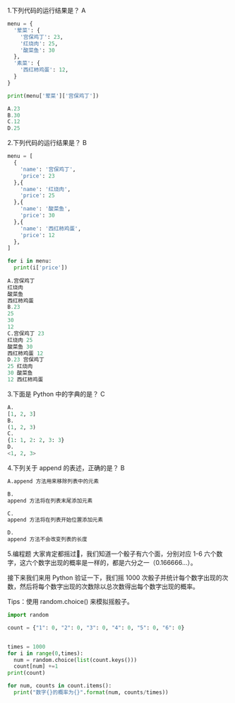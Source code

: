 1.下列代码的运行结果是？ A
```python
menu = {
  '荤菜': {
    '宫保鸡丁': 23,
    '红烧肉': 25,
    '酸菜鱼': 30
  },
  '素菜': {
    '西红柿鸡蛋': 12,
  }
}

print(menu['荤菜']['宫保鸡丁'])

A.23
B.30
C.12
D.25
```


2.下列代码的运行结果是？ B
```python
menu = [
  {
    'name': '宫保鸡丁',
    'price': 23
  },{
    'name': '红烧肉',
    'price': 25
  },{
    'name': '酸菜鱼',
    'price': 30
  },{
    'name': '西红柿鸡蛋',
    'price': 12
  },
]

for i in menu:
  print(i['price'])
  
A.宫保鸡丁
红烧肉
酸菜鱼
西红柿鸡蛋
B.23
25
30
12
C.宫保鸡丁 23
红烧肉 25
酸菜鱼 30
西红柿鸡蛋 12
D.23 宫保鸡丁
25 红烧肉
30 酸菜鱼
12 西红柿鸡蛋
```


3.下面是 Python 中的字典的是？ C
```python
A.
[1, 2, 3]
B.
(1, 2, 3)
C.
{1: 1, 2: 2, 3: 3}
D.
<1, 2, 3>
```

4.下列关于 append 的表述，正确的是？ B
```python
A.append 方法用来移除列表中的元素

B.
append 方法将在列表末尾添加元素

C.
append 方法将在列表开始位置添加元素

D.
append 方法不会改变列表的长度
```

5.编程题
大家肯定都摇过🎲，我们知道一个骰子有六个面，分别对应 1-6 六个数字，这六个数字出现的概率是一样的，都是六分之一（0.166666...）。

接下来我们来用 Python 验证一下，我们摇 1000 次骰子并统计每个数字出现的次数，然后将每个数字出现的次数除以总次数得出每个数字出现的概率。

Tips：使用 random.choice() 来模拟摇骰子。
```python
import random

count = {"1": 0, "2": 0, "3": 0, "4": 0, "5": 0, "6": 0}


times = 1000
for i in range(0,times):
  num = random.choice(list(count.keys()))
  count[num] +=1
print(count)

for num, counts in count.items():
  print("数字{}的概率为{}".format(num, counts/times))
```
